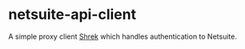 # netsuite-api-client

A simple proxy client [Shrek](https://github.com/drarbego/shop-simulator) which handles authentication to Netsuite.
